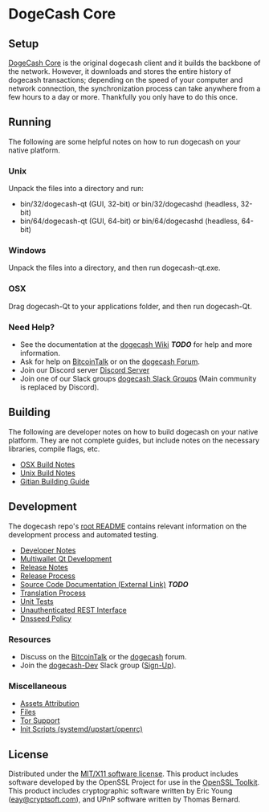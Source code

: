 DogeCash Core
=====================

Setup
---------------------
[DogeCash Core](http://dogec.io/wallet) is the original dogecash client and it builds the backbone of the network. However, it downloads and stores the entire history of dogecash transactions; depending on the speed of your computer and network connection, the synchronization process can take anywhere from a few hours to a day or more. Thankfully you only have to do this once.

Running
---------------------
The following are some helpful notes on how to run dogecash on your native platform.

### Unix

Unpack the files into a directory and run:

- bin/32/dogecash-qt (GUI, 32-bit) or bin/32/dogecashd (headless, 32-bit)
- bin/64/dogecash-qt (GUI, 64-bit) or bin/64/dogecashd (headless, 64-bit)

### Windows

Unpack the files into a directory, and then run dogecash-qt.exe.

### OSX

Drag dogecash-Qt to your applications folder, and then run dogecash-Qt.

### Need Help?

* See the documentation at the [dogecash Wiki](https://en.bitcoin.it/wiki/Main_Page) ***TODO***
for help and more information.
* Ask for help on [BitcoinTalk](https://bitcointalk.org/index.php?topic=1262920.0) or on the [dogecash Forum](http://forum.dogec.io/).
* Join our Discord server [Discord Server](https://discord.dogec.io)
* Join one of our Slack groups [dogecash Slack Groups](https://dogec.io/slack-logins/) (Main community is replaced by Discord).

Building
---------------------
The following are developer notes on how to build dogecash on your native platform. They are not complete guides, but include notes on the necessary libraries, compile flags, etc.

- [OSX Build Notes](build-osx.md)
- [Unix Build Notes](build-unix.md)
- [Gitian Building Guide](gitian-building.md)

Development
---------------------
The dogecash repo's [root README](https://github.com/dogecash-Project/dogecash/blob/master/README.md) contains relevant information on the development process and automated testing.

- [Developer Notes](developer-notes.md)
- [Multiwallet Qt Development](multiwallet-qt.md)
- [Release Notes](release-notes.md)
- [Release Process](release-process.md)
- [Source Code Documentation (External Link)](https://dev.visucore.com/bitcoin/doxygen/) ***TODO***
- [Translation Process](translation_process.md)
- [Unit Tests](unit-tests.md)
- [Unauthenticated REST Interface](REST-interface.md)
- [Dnsseed Policy](dnsseed-policy.md)

### Resources

* Discuss on the [BitcoinTalk](https://bitcointalk.org/index.php?topic=1262920.0) or the [dogecash](http://forum.dogec.io/) forum.
* Join the [dogecash-Dev](https://dogecash-dev.slack.com/) Slack group ([Sign-Up](https://dogecash-dev.herokuapp.com/)).

### Miscellaneous
- [Assets Attribution](assets-attribution.md)
- [Files](files.md)
- [Tor Support](tor.md)
- [Init Scripts (systemd/upstart/openrc)](init.md)

License
---------------------
Distributed under the [MIT/X11 software license](http://www.opensource.org/licenses/mit-license.php).
This product includes software developed by the OpenSSL Project for use in the [OpenSSL Toolkit](https://www.openssl.org/). This product includes
cryptographic software written by Eric Young ([eay@cryptsoft.com](mailto:eay@cryptsoft.com)), and UPnP software written by Thomas Bernard.
